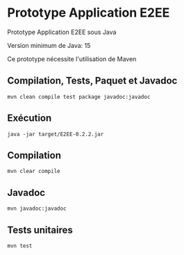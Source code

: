 # Prototype Application E2EE

Prototype Application E2EE sous Java

Version minimum de Java: 15

Ce prototype nécessite l'utilisation de Maven

## Compilation, Tests, Paquet et Javadoc

`mvn clean compile test package javadoc:javadoc`

## Exécution

`java -jar target/E2EE-0.2.2.jar`

## Compilation

`mvn clear compile`

## Javadoc

`mvn javadoc:javadoc`

## Tests unitaires

`mvn test`

